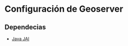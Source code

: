 Configuración de Geoserver
===

Dependecias
---
* [Java JAI](http://docs.geoserver.org/stable/en/user/production/java.html#production-java)
